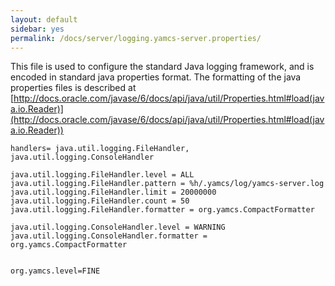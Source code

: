 ```yaml
---
layout: default
sidebar: yes
permalink: /docs/server/logging.yamcs-server.properties/
---
```


This file is used to configure the standard Java logging framework, and is encoded in standard java properties format. The formatting of the java properties files is described at [http://docs.oracle.com/javase/6/docs/api/java/util/Properties.html#load(java.io.Reader)](http://docs.oracle.com/javase/6/docs/api/java/util/Properties.html#load(java.io.Reader))

```
handlers= java.util.logging.FileHandler, java.util.logging.ConsoleHandler

java.util.logging.FileHandler.level = ALL
java.util.logging.FileHandler.pattern = %h/.yamcs/log/yamcs-server.log
java.util.logging.FileHandler.limit = 20000000
java.util.logging.FileHandler.count = 50
java.util.logging.FileHandler.formatter = org.yamcs.CompactFormatter

java.util.logging.ConsoleHandler.level = WARNING
java.util.logging.ConsoleHandler.formatter = org.yamcs.CompactFormatter


org.yamcs.level=FINE
```

